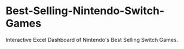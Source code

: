 # Best-Selling-Nintendo-Switch-Games
Interactive Excel Dashboard of Nintendo's Best Selling Switch Games. 
